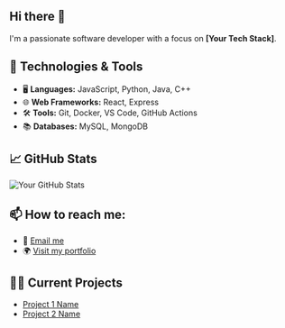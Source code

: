 ## Hi there 👋

I'm a passionate software developer with a focus on **[Your Tech Stack]**.

## 🔧 Technologies & Tools
- 🖥️ **Languages:** JavaScript, Python, Java, C++
- 🌐 **Web Frameworks:** React, Express
- 🛠️ **Tools:** Git, Docker, VS Code, GitHub Actions
- 📚 **Databases:** MySQL, MongoDB

## 📈 GitHub Stats
![Your GitHub Stats](https://github-readme-stats.vercel.app/api?username=yourusername&show_icons=true)

## 📫 How to reach me:
- 📧 [Email me](mailto:youremail@example.com)
- 🌍 [Visit my portfolio](https://yourportfolio.com)

## 🧑‍💻 Current Projects
- [Project 1 Name](https://github.com/yourusername/project1)
- [Project 2 Name](https://github.com/yourusername/project2)


<!--
**ChristopherJamesL/ChristopherJamesL** is a ✨ _special_ ✨ repository because its `README.md` (this file) appears on your GitHub profile.

Here are some ideas to get you started:

- 🔭 I’m currently working on ...
- 🌱 I’m currently learning ...
- 👯 I’m looking to collaborate on ...
- 🤔 I’m looking for help with ...
- 💬 Ask me about ...
- 📫 How to reach me: ...
- 😄 Pronouns: ...
- ⚡ Fun fact: ...
-->
